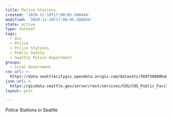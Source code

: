 ```yaml
---
title: Police Stations
created: '2020-11-10T17:00:05.586844'
modified: '2020-11-10T17:00:05.586854'
state: active
type: dataset
tags:
  - Gis
  - Police
  - Police Stations
  - Public Safety
  - Seattle Police Department
groups:
  - Local Government
csv_url: >-
  https://data-seattlecitygis.opendata.arcgis.com/datasets/569730800ba04c598b03196099f33d6c_3.csv?outSR=%7B%22latestWkid%22%3A2926%2C%22wkid%22%3A2926%7D
json_url: >-
  https://gisdata.seattle.gov/server/rest/services/COS/COS_Public_Facilities_and_Safety/MapServer/3
layout: post

---
```

Police Stations in Seattle
